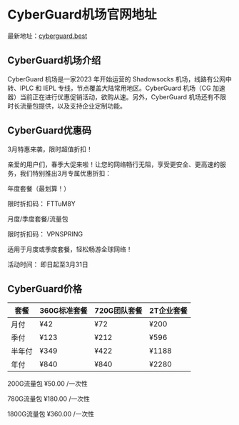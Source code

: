 # CyberGuard机场官网地址

最新地址：[cyberguard.best](https://cyberguard.best/#/register?code=6BPG7WPj)

## CyberGuard机场介绍

CyberGuard 机场是一家2023 年开始运营的 Shadowsocks 机场，线路有公网中转、IPLC 和 IEPL 专线，节点覆盖大陆常用地区。CyberGuard 机场（CG 加速器）当前正在进行优惠促销活动，欲购从速。另外，CyberGuard 机场还有不限时长流量包提供，以及支持企业定制功能。

## CyberGuard优惠码

3月特惠来袭，限时超值折扣！

亲爱的用户们，春季大促来啦！让您的网络畅行无阻，享受更安全、更高速的服务，我们特别推出3月专属优惠折扣：

年度套餐（最划算！）

限时折扣码： FTTuM8Y

月度/季度套餐/流量包

限时折扣码： VPNSPRING

适用于月度或季度套餐，轻松畅游全球网络！

活动时间： 即日起至3月31日

## CyberGuard价格

|套餐|360G标准套餐|720G团队套餐|2T企业套餐|
|----|----|----|----|
|月付|¥42|¥72|¥200|
|季付|¥123|¥212|¥596|
|半年付|¥349|¥422|¥1188|
|年付|¥840|¥840|¥2280|

200G流量包 ¥50.00 /一次性

780G流量包 ¥180.00 /一次性

1800G流量包 ¥360.00 /一次性

